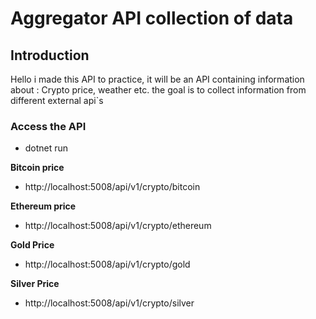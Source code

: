 # Aggregator API collection of data


## Introduction

Hello i made this API to practice, it will be an API containing information about : Crypto price, weather etc. the goal is to collect information from different external api`s



### Access the API
- dotnet run

**Bitcoin price**
- http://localhost:5008/api/v1/crypto/bitcoin

**Ethereum price**
- http://localhost:5008/api/v1/crypto/ethereum

**Gold Price**
- http://localhost:5008/api/v1/crypto/gold

**Silver Price**
- http://localhost:5008/api/v1/crypto/silver